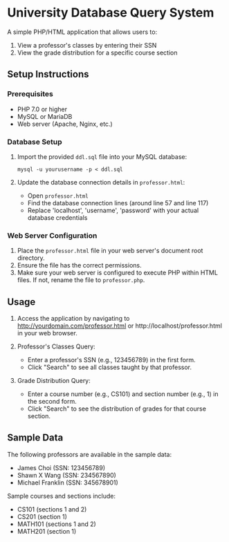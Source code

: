 # University Database Query System

A simple PHP/HTML application that allows users to:

1. View a professor's classes by entering their SSN
2. View the grade distribution for a specific course section

## Setup Instructions

### Prerequisites

- PHP 7.0 or higher
- MySQL or MariaDB
- Web server (Apache, Nginx, etc.)

### Database Setup

1. Import the provided `ddl.sql` file into your MySQL database:

   ```
   mysql -u yourusername -p < ddl.sql
   ```

2. Update the database connection details in `professor.html`:
   - Open `professor.html`
   - Find the database connection lines (around line 57 and line 117)
   - Replace 'localhost', 'username', 'password' with your actual database credentials

### Web Server Configuration

1. Place the `professor.html` file in your web server's document root directory.
2. Ensure the file has the correct permissions.
3. Make sure your web server is configured to execute PHP within HTML files. If not, rename the file to `professor.php`.

## Usage

1. Access the application by navigating to http://yourdomain.com/professor.html or http://localhost/professor.html in your web browser.

2. Professor's Classes Query:

   - Enter a professor's SSN (e.g., 123456789) in the first form.
   - Click "Search" to see all classes taught by that professor.

3. Grade Distribution Query:
   - Enter a course number (e.g., CS101) and section number (e.g., 1) in the second form.
   - Click "Search" to see the distribution of grades for that course section.

## Sample Data

The following professors are available in the sample data:

- James Choi (SSN: 123456789)
- Shawn X Wang (SSN: 234567890)
- Michael Franklin (SSN: 345678901)

Sample courses and sections include:

- CS101 (sections 1 and 2)
- CS201 (section 1)
- MATH101 (sections 1 and 2)
- MATH201 (section 1)
